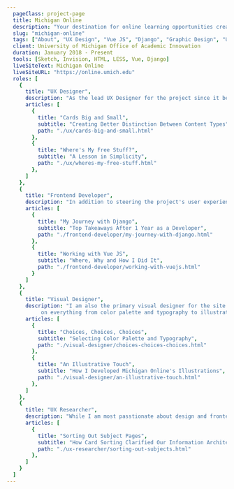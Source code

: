 ```yaml
---
  pageClass: project-page
  title: Michigan Online
  description: "Your destination for online learning opportunities created by the University of Michigan"
  slug: "michigan-online"
  tags: ["About", "UX Design", "Vue JS", "Django", "Graphic Design", "UX Research"]
  client: University of Michigan Office of Academic Innovation
  duration: January 2018 - Present
  tools: [Sketch, Invision, HTML, LESS, Vue, Django]
  liveSiteText: Michigan Online
  liveSiteURL: "https://online.umich.edu"
  roles: [
    {
      title: "UX Designer",
      description: "As the lead UX Designer for the project since it began in 2018, I have helped tackle some of its biggest challenges, including: content differentiation, specific feature improvements, and general information architecture.",
      articles: [
        {
          title: "Cards Big and Small",
          subtitle: "Creating Better Distinction Between Content Types",
          path: "./ux/cards-big-and-small.html"
        },
        {
          title: "Where's My Free Stuff?",
          subtitle: "A Lesson in Simplicity",
          path: "./ux/wheres-my-free-stuff.html"
        },
      ]
    },
    {
      title: "Frontend Developer",
      description: "In addition to steering the project's user experience, I am also responsible for bringing designs to life on the frontend. I use a combination of Django's HTML templating system, LESS/CSS, and VueJS to make it happen.",
      articles: [
        {
          title: "My Journey with Django",
          subtitle: "Top Takeaways After 1 Year as a Developer",
          path: "./frontend-developer/my-journey-with-django.html"
        },
        {
          title: "Working with Vue JS",
          subtitle: "Where, Why and How I Did It",
          path: "./frontend-developer/working-with-vuejs.html"
        }
      ]
    },
    {
      title: "Visual Designer",
      description: "I am also the primary visual designer for the site and have made choices
           on everything from color palette and typography to illustration styles.",
      articles: [
        {
          title: "Choices, Choices, Choices",
          subtitle: "Selecting Color Palette and Typography",
          path: "./visual-designer/choices-choices-choices.html"
        },
        {
          title: "An Illustrative Touch",
          subtitle: "How I Developed Michigan Online's Illustrations",
          path: "./visual-designer/an-illustrative-touch.html"
        },
      ]
    },
    {
      title: "UX Researcher",
      description: "While I am most passtionate about design and frontend development, I am a strong advocate for informing my work based on good user research. I have done so by performing comparative analyses, conducting surveys, and facilitating usability tests.",
      articles: [
        {
          title: "Sorting Out Subject Pages",
          subtitle: "How Card Sorting Clarified Our Information Architecture",
          path: "./ux-researcher/sorting-out-subjects.html"
        },
      ]
    }
  ]
---
```


<ProjectPage :project="$page.frontmatter" />
<my-footer />

